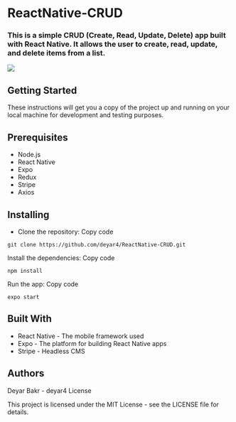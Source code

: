 # ReactNative-CRUD

### This is a simple CRUD (Create, Read, Update, Delete) app built with React Native. It allows the user to create, read, update, and delete items from a list.

![](https://im3.ezgif.com/tmp/ezgif-3-0a0645bac1.gif)

## Getting Started

These instructions will get you a copy of the project up and running on your local machine for development and testing purposes.

## Prerequisites
- Node.js
- React Native
- Expo
- Redux
- Stripe
- Axios
## Installing
- Clone the repository:
Copy code
```
git clone https://github.com/deyar4/ReactNative-CRUD.git
```
Install the dependencies:
Copy code
```
npm install
```
Run the app:
Copy code
```
expo start
```
## Built With

- React Native - The mobile framework used
- Expo - The platform for building React Native apps
- Stripe - Headless CMS
## Authors
Deyar Bakr - deyar4
License

This project is licensed under the MIT License - see the LICENSE file for details.


